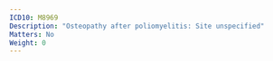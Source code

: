 ```yaml
---
ICD10: M8969
Description: "Osteopathy after poliomyelitis: Site unspecified"
Matters: No
Weight: 0
---
```

